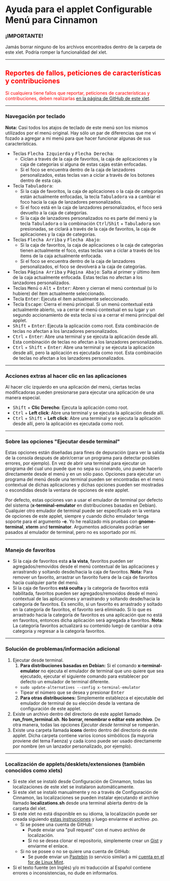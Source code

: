
# Ayuda para el applet Configurable Menú para Cinnamon

### ¡IMPORTANTE!
Jamás borrar ninguno de los archivos encontrados dentro de la carpeta de este xlet. Podría romper la funcionalidad del xlet.

***

<h2 style="color:red;">Reportes de fallos, peticiones de características y contribuciones</h2>
<span style="color:red;">
Si cualquiera tiene fallos que reportar, peticiones de características y contribuciones, deben realizarlas <a href="https://github.com/Odyseus/CinnamonTools">en la página de GitHub de este xlet</a>.
</span>

***

### Navegación por teclado
**Nota:** Casi todos los atajos de teclado de este menú son los mismos utilizados por el menú original. Hay sólo un par de diferencias que me vi fozado a agregar a mi menú para que hacer funcionar algunas de sus características.

- Teclas <kbd>Flecha Izquierda</kbd> y <kbd>Flecha Derecha</kbd>:
    - Ciclan a través de la caja de favoritos, la caja de aplicaciones y la caja de categorías si alguna de estas cajas están enfocadas.
    - Si el foco se encuentra dentro de la caja de lanzadores personalizados, estas teclas van a ciclar a través de los botones dentro de esta caja.
- Tecla <kbd>Tabuladora</kbd>:
    - Si la caja de favoritos, la caja de aplicaciones o la caja de categorías están actualmente enfocadas, la tecla <kbd>Tabuladora</kbd> va a cambiar el foco hacia la caja de lanzadores personalizados.
    - Si el foco está en la caja de lanzadores personalizados, el foco será devuelto a la caja de categorías.
    - Si la caja de lanzadores personalizados no es parte del menú y la tecla <kbd>Tabuladora</kbd> o la combinación <kbd>Ctrl</kbd>/<kbd>Shit</kbd> + <kbd>Tabuladora</kbd> son presionadas, se ciclará a través de la caja de favoritos, la caja de aplicaciones y la caja de categorías.
- Teclas <kbd>Flecha Arriba</kbd> y <kbd>Flecha Abajo</kbd>:
    - Si la caja de favoritos, la caja de aplicaciones o la caja de categorías tienen actualmente el foco, estas teclas van a ciclar a través de los ítems de la caja actualmente enfocada.
    - Si el foco se encuentra dentro de la caja de lanzadores personalizados, el foco se devolverá a la caja de categorías.
- Teclas <kbd>Página Arriba</kbd> y <kbd>Página Abajo</kbd>: Salta al primer y último ítem de la caja actualmente enfocada. Estas teclas no afectan a los lanzadores personalizados.
- Teclas <kbd>Menú</kbd> o <kbd>Alt</kbd> + <kbd>Enter</kbd>: Abren y cierran el menú contextual (si lo hubiere) del ítem actualmente seleccionado.
- Tecla <kbd>Enter</kbd>: Ejecuta el ítem actualmente seleccionado.
- Tecla <kbd>Escape</kbd>: Cierra el menú principal. Si un menú contextual está actualmente abierto, va a cerrar el menú contextual en su lugar y un segundo accionamiento de esta tecla sí va a cerrar el menú principal del applet.
- <kbd>Shift</kbd> + <kbd>Enter</kbd>: Ejecuta la aplicación como root. Esta combinación de teclas no afectan a los lanzadores personalizados.
- <kbd>Ctrl</kbd> + <kbd>Enter</kbd>: Abre una terminal y se ejecuta la aplicación desde allí. Esta combinación de teclas no afectan a los lanzadores personalizados.
- <kbd>Ctrl</kbd> + <kbd>Shift</kbd> + <kbd>Enter</kbd>: Abre una terminal y se ejecuta la aplicación desde allí, pero la aplicación es ejecutada como root. Esta combinación de teclas no afectan a los lanzadores personalizados.

***

### Acciones extras al hacer clic en las aplicaciones

Al hacer clic izquierdo en una aplicación del menú, ciertas teclas modificadoras pueden presionarse para ejecutar una aplicación de una manera especial.

- <kbd>Shift</kbd> + **Clic Derecho**: Ejecuta la aplicación como root.
- <kbd>Ctrl</kbd> + **Left click**: Abre una terminal y se ejecuta la aplicación desde allí.
- <kbd>Ctrl</kbd> + <kbd>Shift</kbd> + **Left click**: Abre una terminal y se ejecuta la aplicación desde allí, pero la aplicación es ejecutada como root.

***

### Sobre las opciones "Ejecutar desde terminal"

Estas opciones están diseñadas para fines de depuración (para ver la salida de la consola después de abrir/cerrar un programa para detectar posibles errores, por ejemplo). En vez de abrir una terminal para ejecutar un programa del cual uno puede que no sepa su comando, uno puede hacerlo directamente desde el menú y en un sólo paso. Opciones para ejecutar un programa del menú desde una terminal pueden ser encontradas en el menú contextual de dichas aplicaciones y dichas opciones pueden ser mostradas o escondidas desde la ventana de opciones de este applet.

Por defecto, estas opciones van a usar el emulador de terminal por defecto del sistema (**x-terminal-emulator** en distribuciones basadas en Debian). Cualquier otro emulador de terminal puede ser especificado en la ventana de opciones de este applet, siempre y cuando dicho emulador tenga soporte para el argumento **-e**. Yo he realizado mis pruebas con **gnome-terminal**, **xterm** and **terminator**. Argumentos adicionales podrían ser pasados al emulador de terminal, pero no es soportado por mí.

***

### Manejo de favoritos
- Si la caja de favoritos esta **a la vista**, favoritos pueden ser agregados/removidos desde el menú contextual de las aplicaciones y arrastrando y soltando desde/hacia la caja de favoritos.
    **Nota:** Para remover un favorito, arrastrar un favorito fuera de la caja de favoritos hacia cualquier parte del menú.
- Si la caja de favoritos **está oculta** y la categoría de favoritos está habilitada, favoritos pueden ser agregados/removidos desde el menú contextual de las aplicaciones y arrastrando y soltando desde/hacia la categoría de favoritos. Es sencillo, si un favorito es arrastrado y soltado en la categoría de favoritos, el favorito será eliminado. Si lo que es arrastrado hacia la categoría de favoritos es una aplicación que no está en favoritos, entonces dicha aplicación será agregada a favoritos.
    **Nota:** La categoría favoritos actualizará su contenido luego de cambiar a otra categoría y regresar a la categoría favoritos.

***

### Solución de problemas/información adicional

1. Ejecutar desde terminal.
    1. **Para distribuciones basadas en Debian:** Si el comando **x-terminal-emulator** no ejecuta el emulador de terminal que uno quiere que sea ejecutado, ejecutar el siguiente comando para establecer por defecto un emulador de terminal diferente.
    - `sudo update-alternatives --config x-terminal-emulator`
    - Tipear el número que se desea y presionar <kbd>Enter</kbd>
    2. **Para otras distribuciones:** Simplemente establezca el ejecutable del emulador de terminal de su elección desde la ventana de configuración de este applet.
2. Existe un archivo dentro del directorio de este applet llamado **run_from_terminal.sh**. **No borrar, renombrar o editar este archivo**. De otra manera, todas las opciones *Ejecutar desde terminal* se romperán.
3. Existe una carpeta llamada **icons** dentro dentro del directorio de este applet. Dicha carpeta contiene varios íconos simbólicos (la mayoría proviene del tema Faenza) y cada ícono puede ser usado directamente por nombre (en un lanzador personalizado, por ejemplo).

***

### Localización de applets/desklets/extensiones (también conocidos como xlets)

- Si este xlet se instaló desde Configuración de Cinnamon, todas las localizaciones de este xlet se instalaron automáticamente.
- Si este xlet se instaló manualmente y no a través de Configuración de Cinnamon, las localizaciones se pueden instalar ejecutando el archivo llamado **localizations.sh** desde una terminal abierta dentro de la carpeta del xlet.
- Si este xlet no está disponible en su idioma, la localización puede ser creada siguiendo [estas instrucciones](https://github.com/Odyseus/CinnamonTools/wiki/Xlet-localization) y luego enviarme el archivo .po.
    - Si se posee una cuenta de GitHub:
        - Puede enviar una "pull request" con el nuevo archivo de localización.
        - Si no se desea clonar el repositorio, simplemente crear un [Gist](https://gist.github.com/) y enviarme el enlace.
    - Si no se posee o no se quiere una cuenta de GitHub:
        - Se puede enviar un [Pastebin](http://pastebin.com/) (o servicio similar) a mi [cuenta en el for de Linux Mint](https://forums.linuxmint.com/memberlist.php?mode=viewprofile&u=164858).
- Si el texto fuente (en Inglés) y/o mi traducción al Español contiene errores o inconsistencias, no dude en informarlos.

